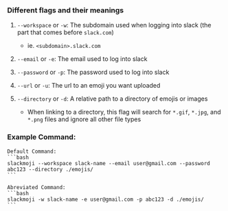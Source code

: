 ### Different flags and their meanings

1. `--workspace` or `-w`: The subdomain used when logging into slack (the part that comes before `slack.com`)
    - ie. `<subdomain>.slack.com`

2. `--email` or `-e`: The email used to log into slack

3. `--password` or `-p`: The password used to log into slack

4. `--url` or `-u`: The url to an emoji you want uploaded

5. `--directory` or `-d`: A relative path to a directory of emojis or images
    - When linking to a directory, this flag will search for `*.gif`, `*.jpg`, and `*.png` files and ignore all other file types


### Example Command:

    Default Command:
    ```bash
    slackmoji --workspace slack-name --email user@gmail.com --password abc123 --directory ./emojis/
    ```

    Abreviated Command:
    ```bash
    slackmoji -w slack-name -e user@gmail.com -p abc123 -d ./emojis/
    ```
